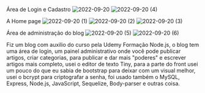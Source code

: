 Área de Login e Cadastro
![2022-09-20](https://user-images.githubusercontent.com/111232361/191372998-116a5b40-dfad-47b8-987a-21c23bcef7ea.png)
![2022-09-20 (4)](https://user-images.githubusercontent.com/111232361/191373008-5883c05e-810a-4d59-9e07-1955aa71620b.png)

A Home page
![2022-09-20 (1)](https://user-images.githubusercontent.com/111232361/191373051-ab2bd286-5eaa-423e-8925-f438998ca8b1.png)
![2022-09-20 (2)](https://user-images.githubusercontent.com/111232361/191373061-8463508f-28b1-4c91-978e-8a811ec1cc2b.png)
![2022-09-20 (3)](https://user-images.githubusercontent.com/111232361/191373086-e84e2bcc-f3c6-4e3c-b7bc-c85d021154a9.png)

Área de administração do blog
![2022-09-20 (5)](https://user-images.githubusercontent.com/111232361/191373228-9e5b6dbe-424d-46d2-9f0a-252091e8f8db.png)
![2022-09-20 (6)](https://user-images.githubusercontent.com/111232361/191373234-56495a43-1f63-462b-bed4-b95c45de3058.png)

Fiz um blog com auxilio do curso pela Udemy Formação Node.js, o blog tem uma área de login, um painel administrativo onde você pode publicar artigos, criar categorias, para publicar e dar mais "poderes" e escrever artigos mais completo, usei o editor de texto Tiny, para a parte do front usei um pouco do que eu sabia de bootstrap para deixar com um visual melhor, usei o bcrypt para criptografar a senha, foi usado também o MySQL, Express, Node.js, JavaScript, Sequelize, Body-parser e outras coisa.
